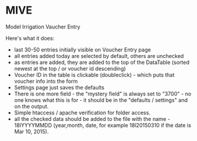 # MIVE
Model Irrigation Vaucher Entry

Here's what it does: 
- last 30-50 entries initially visible on Voucher Entry page 
- all entries added today are selected by default, others are unchecked
- as entries are added, they are added to the top of the DataTable (sorted newest at the top / or voucher id descending)
- Voucher ID in the table is clickable (doubleclick) - which puts that voucher info into the form
- Settings page just saves the defaults 
- There is one more field  - the "mystery field" is always set to "3700" - no one knows what this is for - it should be in the "defaults / settings" and on the output.
- Simple htaccess / apache verification for folder access.
- all the checked data should be added to the file with the name - 18lYYYYMMDD (year,month, date, for example 18l20150310 if the date is Mar 10, 2015). 


